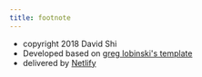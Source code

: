 ```yaml
---
title: footnote
---
```


* copyright 2018 David Shi
* Developed based on [greg lobinski's template](https://github.com/greglobinski/gatsby-starter-hero-blog)
* delivered by [Netlify](https://www.netlify.com/)
